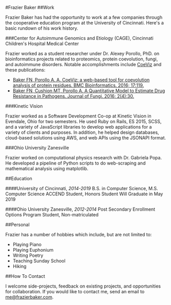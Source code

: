 #Frazier Baker
##Work

Frazier Baker has had the opportunity to work at a few companies through the cooperative education program at the University of Cincinnati.  Here's a basic rundown of his work history.

###Center for Autoimmune Genomics and Etiology (CAGE), Cincinnati Children's Hospital Medical Center

Frazier worked as a student researcher under Dr. Alexey Porollo, PhD. on bioinformatics projects related to proteomics, protein coevolution, fungi, and autoimmune disorders.  Notable accomplishments include <a href="http://polyview.cchmc.org/coeviz_doc.html">CoeViz</a> and these publications:

- <a href="https://www.ncbi.nlm.nih.gov/pmc/articles/PMC4782369/pdf/12859_2016_Article_975.pdf">Baker FN, Porollo A. A.
CoeViz: a web-based tool for coevolution analysis of protein residues. BMC Bioinformatics. 2016; 17:119.</a>
- <a href="">Baker FN, Cushion MT, Porollo A. A Quantitative Model to Estimate Drug Resistance in Pathogens. Journal of Fungi. 2016; 2(4):30.</a>

###Kinetic Vision

Frazier worked as a Software Development Co-op at Kinetic Vision in Evendale, Ohio for two semesters.  He used Ruby on Rails, ES 2015, SCSS, and a variety of JavaScript libraries to develop web applications for a variety of clients and purposes.  In addition, he helped design databases, cloud-based solutions using AWS, and web APIs using the JSONAPI format.

###Ohio University Zanesville

Frazier worked on computational physics research with Dr. Gabriela Popa.  He developed a pipeline of Python scripts to do web-scraping and mathematical analysis using matplotlib.

##Education

####University of Cincinnati, *2014-2019*
B.S. in Computer Science, M.S. Computer Science
ACCEND Student, Honors Student
Will Graduate in May 2019

####Ohio University Zanesville, *2012-2014*
Post Secondary Enrollment Options Program Student, Non-matriculated

##Personal

Frazier has a number of hobbies which include, but are not limited to:

- Playing Piano
- Playing Euphonium
- Writing Poetry
- Teaching Sunday School
- Hiking

##How To Contact

I welcome side-projects, feedback on existing projects, and opportunities for collaboration.  If you would like to contact me, send an email to me@frazierbaker.com.
